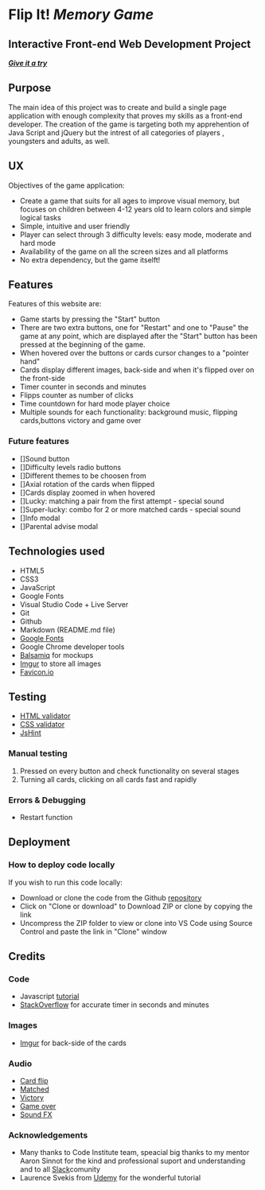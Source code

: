 # **Flip It!** *Memory Game*
## Interactive Front-end Web Development Project

***[Give it a try](https://morphy80.github.io/Memory-Game/)***

## Purpose
The main idea of this project was to create and build a single page application with enough complexity that proves my skills as a front-end developer. The creation of the game is targeting both my apprehention of Java Script and jQuery but the intrest of all categories of players , youngsters and adults, as well.

## UX 
Objectives of the game application: 

* Create a game that suits for all ages to improve visual memory, but focuses on children between 4-12 years old to learn colors and simple logical tasks
* Simple, intuitive and user friendly
* Player can select through 3 difficulty levels: easy mode, moderate and hard mode
* Availability of the game on all the screen sizes and all platforms
* No extra dependency, but the game itselft!

## Features
Features of this website are:
* Game starts by pressing the "Start" button
* There are two extra buttons, one for "Restart" and one to "Pause" the game at any point, which are displayed after the "Start" button has been pressed at the beginning of the game.
* When hovered over the buttons or cards cursor changes to a "pointer hand" 
* Cards display different images, back-side and when it's flipped over on the front-side
* Timer counter in seconds and minutes 
* Flipps counter as number of clicks
* Time countdown for hard mode player choice
* Multiple sounds for each functionality: background music, flipping cards,buttons victory and game over 

###  Future features
- []Sound button
- []Difficulty levels radio buttons
- []Different themes to be choosen from 
- []Axial rotation of the cards when flipped
- []Cards display zoomed in when hovered
- []Lucky: matching a pair from the first attempt - special sound
- []Super-lucky: combo for 2 or more matched cards - special sound
- []Info modal
- []Parental advise modal

## Technologies used
* HTML5
* CSS3
* JavaScript
* Google Fonts
* Visual Studio Code + Live Server
* Git
* Github
* Markdown (README.md file)
* [Google Fonts](https://fonts.google.com)
* Google Chrome developer tools
* [Balsamiq](https://balsamiq.com/wireframes/) for mockups
* [Imgur](https://imgur.com/) to store all images
* [Favicon.io](https://favicon.io/favicon-converter/)

## Testing
* [HTML validator](https://validator.w3.org/#validate_by_input)
* [CSS validator](https://jigsaw.w3.org/css-validator/#validate_by_input)
* [JsHint](https://jshint.com)

### Manual testing
1. Pressed on every button and check functionality on several stages
2. Turning all cards, clicking on all cards fast and rapidly

### Errors & Debugging
* Restart function 

## Deployment
### How to deploy code locally
If you wish to run this code locally: 

* Download or clone the code from the Github [repository](https://github.com/morphy80/Memory-Game)
* Click on "Clone or download" to Download ZIP or clone by copying the link
* Uncompress the ZIP folder to view or clone into VS Code using Source Control and paste the link in "Clone" window

## Credits
### Code
* Javascript [tutorial](https://www.udemy.com/course/jquery-game-course/) 
* [StackOverflow](https://stackoverflow.com/questions/49425137/how-to-stop-timer-in-javascript) for accurate timer in seconds and minutes

### Images
* [Imgur](https://i.imgur.com/bTu45F0.png?1) for back-side of the cards

### Audio
* [Card flip]()
* [Matched]()
* [Victory]()
* [Game over]()
* [Sound FX]()

### Acknowledgements
* Many thanks to Code Institute team, speacial big thanks to my mentor Aaron Sinnot for the kind and professional suport and understanding and to all [Slack](https://app.slack.com/client/T0L30B202/C7W83ABJ7)comunity
* Laurence Svekis from [Udemy](https://www.udemy.com/course/jquery-game-course/) for the wonderful tutorial